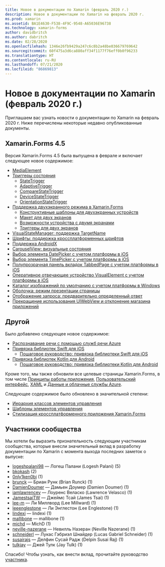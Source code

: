 ```yaml
---
title: Новое в документации по Xamarin (февраль 2020 г.)
description: Новое в документации по Xamarin на февраль 2020 г.
ms.prod: xamarin
ms.assetid: BA1E4630-F538-4F9C-9548-A65036E96738
ms.technology: xamarin-forms
author: davidbritch
ms.author: dabritch
ms.date: 02/28/2020
ms.openlocfilehash: 1346e26fb9429a247c6c8b2a48be036679769642
ms.sourcegitcommit: 60f475a3d6ca880aff34f1177f76eff0b0f96233
ms.translationtype: HT
ms.contentlocale: ru-RU
ms.lasthandoff: 07/21/2020
ms.locfileid: "86869813"
---
```

# <a name="xamarin-docs-whats-new-february-2020"></a>Новое в документации по Xamarin (февраль 2020 г.)

Приглашаем вас узнать новости о документации по Xamarin на февраль 2020 г. Ниже перечислены некоторые недавно опубликованные документы.

## <a name="xamarinforms-45"></a>Xamarin.Forms 4.5

Версия Xamarin.Forms 4.5 была выпущена в феврале и включает следующее новое содержимое:

- [MediaElement](~/xamarin-forms/user-interface/mediaelement.md)
- [Триггеры состояния](~/xamarin-forms/app-fundamentals/triggers.md#state-triggers)
  - [StateTrigger](~/xamarin-forms/app-fundamentals/triggers.md#state-trigger)
  - [AdaptiveTrigger](~/xamarin-forms/app-fundamentals/triggers.md#adaptive-trigger)
  - [CompareStateTrigger](~/xamarin-forms/app-fundamentals/triggers.md#compare-state-trigger)
  - [DeviceStateTrigger](~/xamarin-forms/app-fundamentals/triggers.md#device-state-trigger)
  - [OrientationStateTrigger](~/xamarin-forms/app-fundamentals/triggers.md#orientation-state-trigger)
- [Поддержка двухэкранного режима в Xamarin.Forms](~/xamarin-forms/app-fundamentals/dual-screen/index.md)
  - [Конструктивные шаблоны для двухэкранных устройств](~/xamarin-forms/app-fundamentals/dual-screen/design-patterns.md)
  - [Макет для двух экранов](~/xamarin-forms/app-fundamentals/dual-screen/twopaneview.md)
  - [Возможности устройства с двумя экранами](~/xamarin-forms/app-fundamentals/dual-screen/dual-screen-info.md)
  - [Триггеры для двух экранов](~/xamarin-forms/app-fundamentals/dual-screen/triggers.md)  
- [VisualStateManager: поддержка TargetName](~/xamarin-forms/user-interface/visual-state-manager.md#set-state-on-multiple-elements)
- [Шрифты: поддержка кроссплатформенных шрифтов](~/xamarin-forms/user-interface/text/fonts.md#use-a-custom-font)
- [Поддержка AndroidX](~/xamarin-forms/platform/android/androidx-migration.md)
- [CarouselView: визуальные состояния](~/xamarin-forms/user-interface/carouselview/interaction.md#define-visual-states)
- [Выбор элемента DatePicker с учетом платформы в iOS](~/xamarin-forms/platform/ios/datepicker-selection.md)
- [Выбор элемента TimePicker с учетом платформы в iOS](~/xamarin-forms/platform/ios/timepicker-selection.md)
- [Полупрозрачная панель вкладок TabbedPage с учетом платформы в iOS](~/xamarin-forms/platform/ios/tabbedpage-translucent-tabbar.md)
- [Оперативное отвечающее устройство VisualElement с учетом платформы в iOS](~/xamarin-forms/platform/ios/visualelement-first-responder.md)
- [Каталог изображений по умолчанию с учетом платформы в Windows](~/xamarin-forms/platform/windows/default-image-directory.md)
- [Оболочка: режим презентации страницы](~/xamarin-forms/app-fundamentals/shell/configuration.md#set-page-presentation-mode)
- [Отображение запроса: предварительно определенный ответ](~/xamarin-forms/user-interface/pop-ups.md#display-a-prompt)
- [Прекращение использования UIWebView и отклонение магазина приложений](~/xamarin-forms/user-interface/webview.md#uiwebview-deprecation-and-app-store-rejection-itms-90809)

## <a name="other"></a>Другой

Было добавлено следующее новое содержимое:

- [Распознавание речи с помощью служб речи Azure](~/xamarin-forms/data-cloud/azure-cognitive-services/speech-recognition.md)
- [Привязка библиотек Swift для iOS](~/ios/platform/binding-swift/index.md)
  - [Пошаговое руководство: привязка библиотеки Swift для iOS](~/ios/platform/binding-swift/walkthrough.md)
- [Привязка библиотек Kotlin для Android](~/android/platform/binding-kotlin-library/index.md)
  - [Пошаговое руководство: привязка библиотеки Kotlin для Android](~/android/platform/binding-kotlin-library/walkthrough.md)

Кроме того, мы также обновили все целевые страницы Xamarin.Forms, в том числе [Принципы работы приложения](~/xamarin-forms/app-fundamentals/index.yml), [Пользовательский интерфейс](~/xamarin-forms/user-interface/index.yml), [XAML](~/xamarin-forms/xaml/index.yml) и [Данные и облачные службы Azure](~/xamarin-forms/data-cloud/index.yml).

Следующее содержимое было обновлено в значительной степени:

- [Иерархия классов элементов управления](~/xamarin-forms/internals/class-hierarchy.md)
- [Шаблоны элементов управления](~/xamarin-forms/app-fundamentals/templates/control-template.md)
- [Стилизация кроссплатформенного приложения Xamarin.Forms](~/get-started/quickstarts/styling.md)

## <a name="community-contributors"></a>Участники сообщества

Мы хотели бы выразить признательность следующим участникам сообщества, которые внесли значительный вклад в разработку документации по Xamarin с момента выхода последних заметок о выпуске:

- [logeshpalani98](https://github.com/logeshpalani98) — Логеш Палани (Logesh Palani) (5)
- [bkokash](https://github.com/bkokash) (2)
- [0nly1ken0bi](https://github.com/0nly1ken0bi) (1)
- [brunck](https://github.com/brunck) — Бриан Рунк (Brian Runck) (1)
- [DamienDoumer](https://github.com/DamienDoumer) — Дамьен Доумер (Damien Doumer) (1)
- [iamlawrencev](https://github.com/iamlawrencev) — Лоуренс Веласко (Lawrence Velasco) (1)
- [JamestsaiTW](https://github.com/JamestsaiTW) — Джеймс Тсай (James Tsai) (1)
- [lee-m](https://github.com/lee-m) — Ли Миллворд (Lee Millward) (1)
- [leeenglestone](https://github.com/leeenglestone) — Ли Энглестон (Lee Englestone) (1)
- [lindexi](https://github.com/lindexi) — lindexi (1)
- [mallibone](https://github.com/mallibone) — mallibone (1)
- [michd](https://github.com/michd) — MichD (1)
- [neville-nazerane](https://github.com/neville-nazerane) — Невилль Назеран (Neville Nazerane) (1)
- [schneiderl](https://github.com/schneiderl) — Лукас Гэбриэл Шнайдер (Lucas Gabriel Schneider) (1)
- [susairajs](https://github.com/susairajs) — Делфин Сусай Радж (Delpin Susai Raj) (1)
- [tulkjay](https://github.com/tulkjay) — Джей Тулк (Jay Tulk) (1)

Спасибо! Чтобы узнать, как внести вклад, прочитайте руководство [участника](https://github.com/MicrosoftDocs/xamarin-docs/blob/live/CONTRIBUTING.md).
